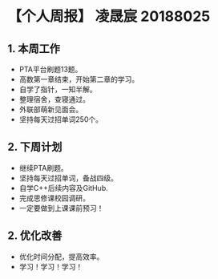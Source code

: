 # 【个人周报】 凌晟宸 20188025

## 1. 本周工作
* PTA平台刷题13题。
* 高数第一章结束，开始第二章的学习。
* 自学了指针，一知半解。
* 整理宿舍，查寝通过。
* 外联部萌新见面会。
* 坚持每天过招单词250个。
## 2. 下周计划
* 继续PTA刷题。
* 坚持每天过招单词，备战四级。
* 自学C++后续内容及GitHub.
* 完成思修课校园调研。
* 一定要做到上课课前预习！
## 2. 优化改善
* 优化时间分配，提高效率。
* 学习！学习！学习！
